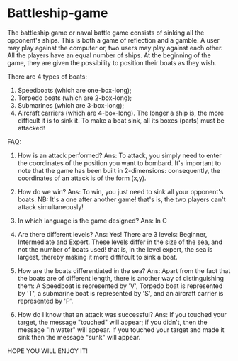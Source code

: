 # Battleship-game
The battleship game or naval battle game consists of sinking all the opponent's ships. This is both a game of reflection and a gamble. A user may play against the computer or, two users may play against each other. All the players have an equal number of ships. At the beginning of the game, they are given the possibility to position their boats as they wish.

There are 4 types of boats:
1) Speedboats (which are one-box-long);
2) Torpedo boats (which are 2-box-long);
3) Submarines (which are 3-box-long);
4) Aircraft carriers (which are 4-box-long).
The longer a ship is, the more difficult it is to sink it. To make a boat sink, all its boxes (parts) must be attacked!

FAQ:


1) How is an attack performed?
Ans: To attack, you simply need to enter the coordinates of the position you want to bombard. It's important to note that the game has been built in 2-dimensions: consequently, the coordinates of an attack is of the form (x,y).

2) How do we win?
Ans: To win, you just need to sink all your opponent's boats.
NB: It's a one after another game! that's is, the two players can't attack simultaneously!

3) In which language is the game designed?
Ans: In C

4) Are there different levels?
Ans: Yes! There are 3 levels: Beginner, Intermediate and Expert. These levels differ in the size of the sea, and not the number of boats used! that is, in the level expert, the sea is largest, thereby making it more diffifcult to sink a boat.

5) How are the boats differentiated in the sea?
Ans: Apart from the fact that the boats are of different length, there is another way of distinguishing them: A Speedboat is represented by 'V', Torpedo boat is represented by 'T', a submarine boat is represented by 'S', and an aircraft carrier is represented by 'P'.

6) How do I know that an attack was successful?
Ans: If you touched your target, the message "touched" will appear; if you didn't, then the message "In water" will appear. If you touched your target and made it sink then the message "sunk" will appear.

HOPE YOU WILL ENJOY IT!
